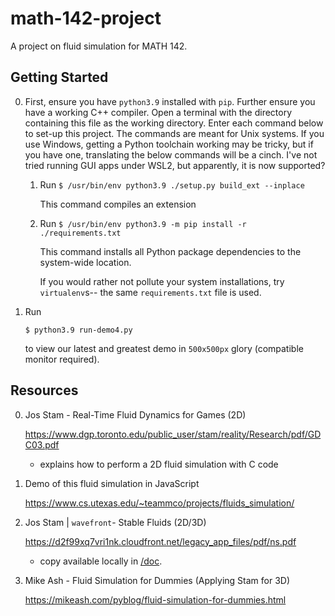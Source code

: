 # math-142-project

A project on fluid simulation for MATH 142.

## Getting Started

0.  First, ensure you have `python3.9` installed with `pip`.
    Further ensure you have a working C++ compiler.
    Open a terminal with the directory containing this file as the working directory.
    Enter each command below to set-up this project.
    The commands are meant for Unix systems.
    If you use Windows, getting a Python toolchain working may be tricky, but if you 
    have one, translating the below commands will be a cinch. 
    I've not tried running GUI apps under WSL2, but apparently, it is now supported?

    1.  Run `$ /usr/bin/env python3.9 ./setup.py build_ext --inplace`
        
        This command compiles an extension 

    2.  Run `$ /usr/bin/env python3.9 -m pip install -r ./requirements.txt`

        This command installs all Python package dependencies to the system-wide 
        location.

        If you would rather not pollute your system installations, try
        `virtualenv`s-- the same `requirements.txt` file is used.

1.  Run 

    ```
    $ python3.9 run-demo4.py
    ```

    to view our latest and greatest demo in `500x500px` glory (compatible monitor required).



## Resources

0. Jos Stam - Real-Time Fluid Dynamics for Games (2D) 

    https://www.dgp.toronto.edu/public_user/stam/reality/Research/pdf/GDC03.pdf

    - explains how to perform a 2D fluid simulation with C code

1.  Demo of this fluid simulation in JavaScript

    https://www.cs.utexas.edu/~teammco/projects/fluids_simulation/

2.  Jos Stam | `wavefront`- Stable Fluids (2D/3D)

    https://d2f99xq7vri1nk.cloudfront.net/legacy_app_files/pdf/ns.pdf
    - copy available locally in [/doc](/doc/Jos%20Stam%20-%20Stable%20Fluids.pdf).

3.  Mike Ash - Fluid Simulation for Dummies  (Applying Stam for 3D)

    https://mikeash.com/pyblog/fluid-simulation-for-dummies.html

